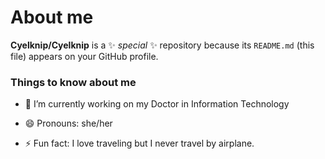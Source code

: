 # About me


**Cyelknip/Cyelknip** is a ✨ _special_ ✨ repository because its `README.md` (this file) appears on your GitHub profile.

### Things to know about me

- 🔭 I’m currently working on my Doctor in Information Technology

- 😄 Pronouns: she/her
- ⚡ Fun fact: I love traveling but  I never travel by airplane.

